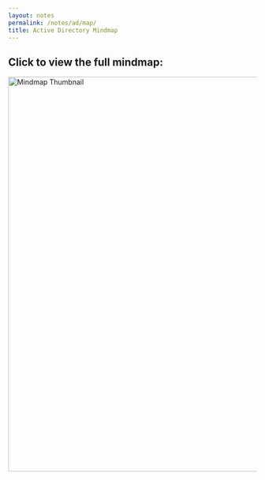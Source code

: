 ```yaml
---
layout: notes
permalink: /notes/ad/map/
title: Active Directory Mindmap
---
```


## Click to view the full mindmap:

<a href="/notes/mindmap.html?svg=/assets/images/AD-Mindmap.svg" target="_blank">
  <img src="/assets/images/AD-Mindmap.svg" alt="Mindmap Thumbnail" style="width: 800px; height: auto; cursor: pointer;">
</a>